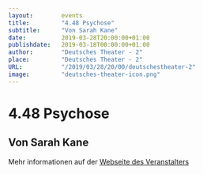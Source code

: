 ```yaml
---
layout:        events
title:         "4.48 Psychose"
subtitle:      "Von Sarah Kane"
date:          2019-03-28T20:00:00+01:00
publishdate:   2019-03-18T00:00:00+01:00
author:        "Deutsches Theater - 2"
place:         "Deutsches Theater - 2"
URL:           "/2019/03/28/20/00/deutschestheater-2"
image:         "deutsches-theater-icon.png"
---
```


4.48 Psychose
===========

Von Sarah Kane
-----------



Mehr informationen auf der [Webseite des Veranstalters](https://www.dt-goettingen.de/stueck/4-48-psychose/)
